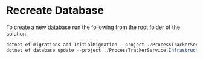 # Recreate Database
To create a new database run the following from the root folder of the solution.
```powershell
dotnet ef migrations add InitialMigration --project ./ProcessTrackerService.Infrastructure --startup-project ./ProcessTrackerService
dotnet ef database update --project ./ProcessTrackerService.Infrastructure --startup-project ./ProcessTrackerService
```
